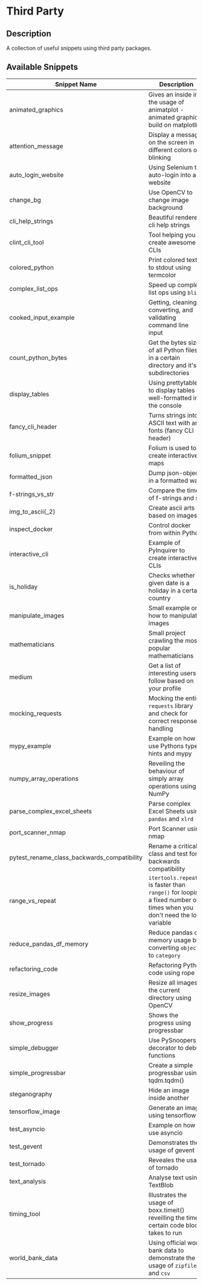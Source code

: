 # Third Party #
## Description ##
A collection of useful snippets using third party packages.

## Available Snippets ##
| Snippet Name | Description |
|--------------|-------------|
| animated_graphics | Gives an inside in the usage of animatplot - animated graphics build on matplotlib |
| attention_message | Display a message on the screen in different colors or blinking |
| auto_login_website | Using Selenium to auto-login into a website |
| change_bg | Use OpenCV to change image background |
| cli_help_strings | Beautiful rendered cli help strings |
| clint_cli_tool | Tool helping you to create awesome CLIs |
| colored_python | Print colored text to stdout using termcolor |
| complex_list_ops | Speed up complex list ops using `blist` |
| cooked_input_example | Getting, cleaning, converting, and validating command line input |
| count_python_bytes | Get the bytes size of all Python files in a certain directory and it's subdirectories |
| display_tables | Using prettytable to display tables well-formatted in the console |
| fancy_cli_header | Turns strings into ASCII text with arts fonts (fancy CLI header) |
| folium_snippet | Folium is used to create interactive maps |
| formatted_json | Dump json-objects in a formatted way |
| f-strings_vs_str | Compare the time of f-strings and str |
| img_to_ascii(_2) | Create ascii arts based on images |
| inspect_docker | Control docker from within Python |
| interactive_cli | Example of PyInquirer to create interactive CLIs |
| is_holiday | Checks whether a given date is a holiday in a certain country |
| manipulate_images | Small example on how to manipulate images |
| mathematicians | Small project crawling the most popular mathematicians |
| medium | Get a list of interesting users to follow based on your profile |
| mocking_requests | Mocking the entire `requests` library and check for correct response handling |
| mypy_example | Example on how to use Pythons type hints and mypy |
| numpy_array_operations | Reveiling the behaviour of simply array operations using NumPy |
| parse_complex_excel_sheets | Parse complex Excel Sheets using `pandas` and `xlrd` |
| port_scanner_nmap | Port Scanner using nmap |
| pytest_rename_class_backwards_compatibility | Rename a critical class and test for backwards compatibility |
| range_vs_repeat | `itertools.repeat()` is faster than `range()` for looping a fixed number of times when you don't need the loop variable |
| reduce_pandas_df_memory | Reduce pandas df memory usage by converting `object` to `category` |
| refactoring_code | Refactoring Python code using rope |
| resize_images | Resize all images in the current directory using OpenCV |
| show_progress | Shows the progress using progressbar |
| simple_debugger | Use PySnoopers's decorator to debug functions |
| simple_progressbar | Create a simple progressbar using tqdm.tqdm() |
| steganography | Hide an image inside another |
| tensorflow_image | Generate an image using tensorflow |
| test_asyncio | Example on how to use asyncio |
| test_gevent | Demonstrates the usage of gevent |
| test_tornado | Reveales the usage of tornado |
| text_analysis | Analyse text using TextBlob |
| timing_tool | Illustrates the usage of boxx.timeit() reveilling the time a certain code block takes to run |
| world_bank_data | Using official world bank data to demonstrate the usage of `zipfile` and `csv` |
